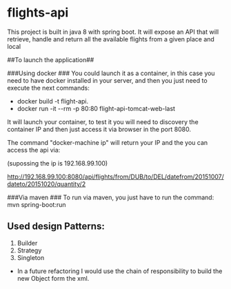 # flights-api
This project is built in java 8 with spring boot. It will expose an API that will retrieve, handle and return all the available flights from a given place and local 

##To launch the application##

###Using docker ###
You could launch it as a container, in this case you need to have docker installed in your server, 
and then you just need to execute the next commands:

- docker build -t flight-api.
- docker run -it --rm -p 80:80 flight-api-tomcat-web-last

It will launch your container, to test it  you will need to discovery the container IP and then just access it via browser in the port 8080.

The command "docker-machine ip" will return your IP and the you can access the api via:

(supossing the ip is 192.168.99.100)

http://192.168.99.100:8080/api/flights/from/DUB/to/DEL/datefrom/20151007/dateto/20151020/quantity/2

###Via maven ###
To run via maven, you just have to run the command:  mvn spring-boot:run


## Used design Patterns: ##
1. Builder
2. Strategy
3. Singleton
- In a future refactoring I would use the chain of responsibility to build the new Object form the xml.
###


